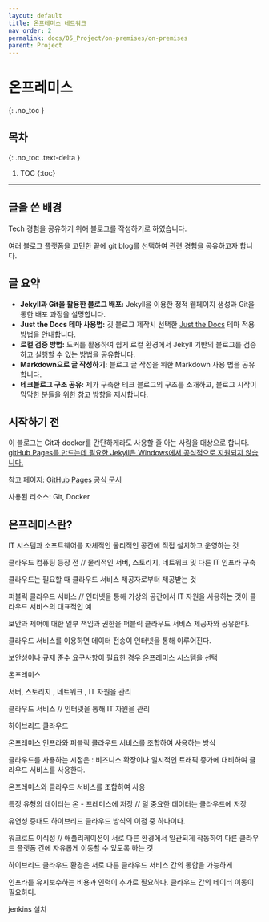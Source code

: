 ```yaml
---
layout: default
title: 온프레미스 네트워크
nav_order: 2
permalink: docs/05_Project/on-premises/on-premises
parent: Project
---
```


# 온프레미스
{: .no_toc }

## 목차
{: .no_toc .text-delta }

1. TOC
{:toc}

---

## 글을 쓴 배경

Tech 경험을 공유하기 위해 블로그를 작성하기로 하였습니다.

여러 블로그 플랫폼을 고민한 끝에 git blog를 선택하여 관련 경험을 공유하고자 합니다.

## 글 요약

- **Jekyll과 Git을 활용한 블로그 배포:** Jekyll을 이용한 정적 웹페이지 생성과 Git을 통한 배포 과정을 설명합니다.
- **Just the Docs 테마 사용법:** 깃 블로그 제작시 선택한 [Just the Docs](https://github.com/just-the-docs/just-the-docs.git) 테마 적용 방법을 안내합니다.
- **로컬 검증 방법:** 도커를 활용하여 쉽게 로컬 환경에서 Jekyll 기반의 블로그를 검증하고 실행할 수 있는 방법을 공유합니다.
- **Markdown으로 글 작성하기:** 블로그 글 작성을 위한 Markdown 사용 법을 공유합니다.
- **테크블로그 구조 공유:** 제가 구축한 테크 블로그의 구조를 소개하고, 블로그 시작이 막막한 분들을 위한 참고 방향을 제시합니다.

## 시작하기 전

이 블로그는 Git과 docker를 간단하게라도 사용할 줄 아는 사람을 대상으로 합니다.
[gitHub Pages를 만드는데 필요한 Jekyll은 Windows에서 공식적으로 지원되지 않습니다.](https://jekyllrb-ko.github.io/docs/installation/windows/)

참고 페이지: [GitHub Pages 공식 문서](https://docs.github.com/ko/pages/quickstart)

사용된 리소스: Git, Docker

## 온프레미스란?

IT 시스템과 소프트웨어를 자체적인 물리적인 공간에 직접 설치하고 운영하는 것

클라우드 컴퓨팅 등장 전 // 물리적인 서버, 스토리지, 네트워크 및 다른 IT 인프라 구축

클라우드는 필요할 때 클라우드 서비스 제공자로부터 제공받는 것

퍼블릭 클라우드 서비스 // 인터넷을 통해 가상의 공간에서 IT 자원을 사용하는 것이 클라우드 서비스의 대표적인 예

보안과 제어에 대한 일부 책임과 권한을 퍼블릭 클라우드 서비스 제공자와 공유한다.

클라우드 서비스를 이용하면 데이터 전송이 인터넷을 통해 이루어진다.

보안성이나 규제 준수 요구사항이 필요한 경우 온프레미스 시스템을 선택

온프레미스

서버, 스토리지 , 네트워크 , IT 자원을 관리

클라우드 서비스 // 인터넷을 통해 IT 자원을 관리

하이브리드 클라우드

온프레미스 인프라와 퍼블릭 클라우드 서비스를 조합하여 사용하는 방식

클라우드를 사용하는 시점은 : 비즈니스 확장이나 일시적인 트래픽 증가에 대비하여 클라우드 서비스를 사용한다.

온프레미스와 클라우드 서비스를 조합하여 사용

특정 유형의 데이터는 온 - 프레미스에 저장 // 덜 중요한 데이터는 클라우드에 저장

유연성 증대도 하이브리드 클라우드 방식의 이점 중 하나이다.

워크로드 이식성 // 애플리케이션이 서로 다른 환경에서 일관되게 작동하여 다른 클라우드 플랫폼 간에 자유롭게 이동할 수 있도록 하는 것

하이브리드 클라우드 환경은 서로 다른 클라우드 서비스 간의 통합을 가능하게

인프라를 유지보수하는 비용과 인력이 추가로 필요하다. 클라우드 간의 데이터 이동이 필요하다.


jenkins 설치



